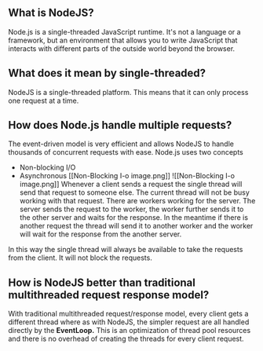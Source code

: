## What is NodeJS?
Node.js is a single-threaded JavaScript runtime. It's not a language or a framework, but an environment that allows you to write JavaScript that interacts with different parts of the outside world beyond the browser.

## What does it mean by single-threaded?
NodeJS is a single-threaded platform. This means that it can only process one request at a time.

## How does Node.js handle multiple requests?
The event-driven model is very efficient and allows NodeJS to handle thousands of concurrent requests with ease.
Node.js uses two concepts
- Non-blocking I/O
- Asynchronous
[[Non-Blocking I-o image.png]]
![[Non-Blocking I-o image.png]]
Whenever a client sends a request the single thread will send that request to someone else. The current thread will not be busy working with that request. There are workers working for the server. The server sends the request to the worker, the worker further sends it to the other server and waits for the response. In the meantime if there is another request the thread will send it to another worker and the worker will wait for the response from the another server.

In this way the single thread will always be available to take the requests from the client. It will not block the requests.

## How is NodeJS better than traditional multithreaded request response model?
With traditional multithreaded request/response model, every client gets a different thread where as with NodeJS, the simpler request are all handled directly by the **EventLoop.** This is an optimization of thread pool resources and there is no overhead of creating the threads for every client request.